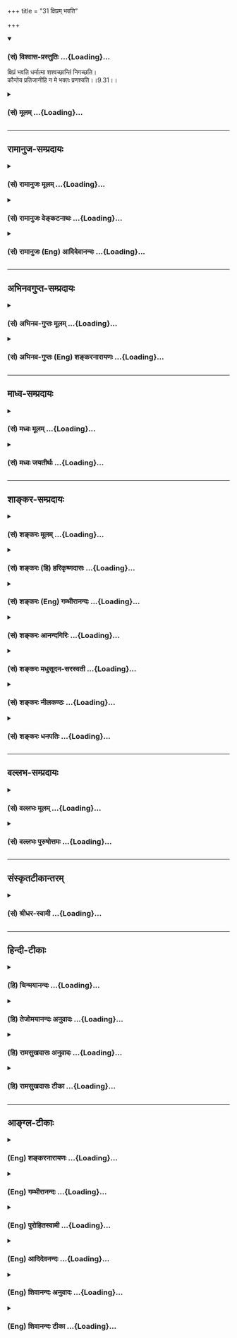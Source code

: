 +++
title = "31 क्षिप्रम् भवति"

+++
<div class="js_include" newlevelforh1="3" title="(सं) विश्वास-प्रस्तुतिः" unfilled url="/purANam/mahAbhAratam/06-bhIShma-parva/02-bhagavad-gItA-parva/saMskRtam/vishvAsa-prastutiH/09_rAja-vidyA-rAja-guhy/31_xipram_bhavati.md">
<details open><summary><h3>(सं) विश्वास-प्रस्तुतिः ...{Loading}...</h3></summary>

क्षिप्रं भवति धर्मात्मा शश्वच्छान्तिं निगच्छति।  
कौन्तेय प्रतिजानीहि न मे भक्तः प्रणश्यति।।9.31।।
</details>
</div>
<div class="js_include collapsed" newlevelforh1="3" title="(सं) मूलम्" unfilled url="/purANam/mahAbhAratam/06-bhIShma-parva/02-bhagavad-gItA-parva/saMskRtam/mUlam/09_rAja-vidyA-rAja-guhy/31_xipram_bhavati.md">
<details><summary><h3>(सं) मूलम् ...{Loading}...</h3></summary>

क्षिप्रं भवति धर्मात्मा शश्वच्छान्तिं निगच्छति।  
कौन्तेय प्रतिजानीहि न मे भक्तः प्रणश्यति।।9.31।।
</details>
</div>


_________________
## रामानुज-सम्प्रदायः
<div class="js_include collapsed" newlevelforh1="3" title="(सं) रामानुजः मूलम्" unfilled url="/purANam/mahAbhAratam/06-bhIShma-parva/02-bhagavad-gItA-parva/saMskRtam/rAmAnujaH/mUlam/09_rAja-vidyA-rAja-guhy/31_xipram_bhavati.md">
<details><summary><h3>(सं) रामानुजः मूलम् ...{Loading}...</h3></summary>

।।9.31।। मत्प्रियत्वकारितानन्यप्रयोजनमद्भजनेन विधूतपापतया एव
समूलोन्मूलितरजस्तमोगुणः क्षिप्रं **धर्मात्मा भवति** क्षिप्रम् एव
विरोधिरहितसपरिकरमद्भजनैकमना भवति। एवंरूपभजनम् एव हिधर्मस्य अस्य परंतप।
(9।3) इति उपक्रमे धर्मशब्दोदितः।**शश्वच्छान्तिं निगच्छति।** शाश्वतीम्
अपुनरावर्तिनीं मत्प्राप्तिविरोध्याचारनिवृत्तिं गच्छति।**कौन्तेय** त्वम्
एव अस्मिन् अर्थे प्रतिज्ञां कुरु मद्भक्तौ उपक्रान्तो विरोध्याचारमिश्रः
अपि **न नश्यति** अपि तु मद्भक्तिमाहात्म्येन सर्वं विरोधिजातं नाशयित्वा
शाश्वतीं विरोधिनिवृत्तिम् अधिगम्य क्षिप्रं परिपूर्णभक्तिः भवति।

</details>
</div>
<div class="js_include collapsed" newlevelforh1="3" title="(सं) रामानुजः वेङ्कटनाथः" unfilled url="/purANam/mahAbhAratam/06-bhIShma-parva/02-bhagavad-gItA-parva/saMskRtam/rAmAnujaH/venkaTanAthaH/09_rAja-vidyA-rAja-guhy/31_xipram_bhavati.md">
<details><summary><h3>(सं) रामानुजः वेङ्कटनाथः ...{Loading}...</h3></summary>

  
  
।।9.31।। अस्त्वन्येषां बहुमन्तव्यः; स्वस्य तु कार्यासिद्धिरिति
शङ्कापूर्वकमनन्तरश्लोकमवतारयति -- ननु नाविरत इति। न केवलं
प्राप्तिमात्रनिषेधः श्रुतौ अपितु प्रज्ञानस्यापि निषेधोऽभिप्रेत
इत्यभिप्रायेणोक्तम्उत्तरोत्तरभजनोत्पत्तिप्रवाहं निरुणद्धीति। तथाचोच्यते
-- पापं प्रज्ञां नाशयति क्रियमाणं पुनः पुनः। नष्टप्रज्ञः पापमेव
पुनरारभते द्विज (नरः) \[म.भा.5।35।6162\] इति।
प्रतिबन्धकरजस्तमोमूलभूतपापनिरासाय ह्याचारः तस्मिंश्च पापे मद्भजनेन
विनिवृत्ते सति नोपासनप्रतिबन्ध इत्यभिप्रायेणाहमत्प्रियत्वेति। विकलस्य
विलम्बशङ्काप्रतिक्षेपार्थः क्षिप्रशब्दः। धर्मशब्दोऽत्र
प्रकरणादनन्यभजनपरः। आत्मशब्दश्च तत्करणभूतमनोविषयः। अनन्यमनसः
\[9।13\]मन्मना भव \[9।34\] इति हि पूर्वापरम् भजनमेव कथं
भजनोत्पत्तिप्रतिबन्धकनिवर्तकमिति चेत् तन्न; परिपूर्णभजनस्य साध्यत्वात्
भक्त्युपक्रमस्य च हेतुत्वात् तदेतदाह -- क्षिप्रमेवेत्यादिना। नन्वत्र
धर्मशब्दो वर्णाश्रमधर्ममात्रपरः किं न स्यात् इत्यत्राहएवं रूपेति।
सामान्यशब्दस्य प्राकरणिकविशेषविषयत्वमेव न्याय्यम् प्रयुक्तश्चायमेव शब्दः
प्रक्रमे भजनरूपविशेषविषयतयेति भावः। अस्तु भजनप्रभावात्पापनिवृत्तिः तथापि
परितापरहितबुद्धिपूर्वानुवृत्तदुराचारसन्तानः कथं न प्रतिबन्धक
इत्यत्रोत्तरशश्वच्छान्तिं निगच्छतीति। मत्प्राप्तिविरोध्याचारनिवृत्तिमिति
प्रकरणविशेषतः शान्तिशब्दार्थः। ,प्रतिजानीहि इत्यत्र
ज्ञानमात्रविधावुपसर्गस्य नैरर्थक्यात् वास्तोष्पते प्रतिजानीह्यस्मान्
\[ऋक्सं.5।4।21।1\] इत्यादिष्वगत्या नैरर्थक्यस्वीकारादत्र च ज्ञानविधेः
प्रयोजनाभावात्;
प्रतीयमानप्रतिज्ञार्थस्यात्यन्तनिर्णीतत्वस्थापकतयाऽपेक्षितत्वाच्चाहकौन्तेय
त्वमेवास्मिन्नर्थे प्रतिज्ञां कुर्विति। प्रतिजानामि इति
स्वप्रतिज्ञानादपिप्रतिजानीहि इति श्रोतुरेव
प्रतिज्ञाविधानमत्यन्तस्थैर्याभिप्रायमिति व्यञ्जनायोक्तंत्वमेवेति। न मे
भक्तः प्रणश्यति इत्ययं प्रतिज्ञाविषय इति ज्ञापनायअस्मिन्नर्थे
इत्युक्तम्। परिपूर्णोपासकस्य नाशप्रसङ्गाभावात्अपि चेत्सुदुराचारः
\[9।30\] इत्युक्तविषयत्वाच्चाहमद्भक्तावुपक्रान्तो
विरोध्याचारमिश्रोऽपीति। उपक्रान्तभक्तिरपि हि भक्त इत्युच्यते। भक्तस्य
नाशनिषेधःशश्वत् इत्याद्युक्ततत्प्रतिकूलनाशमुखेन परिपूर्तिपर्यवसित
इत्यभिप्रायेणाहअवित्विति। अत्रोपरिचरादिवृत्तान्तो ग्राह्यः। यथोपरिचरो
भगवद्धर्ममास्थितः कदाचिद्देवानामृषीणां च विवादेऽपि पिष्टपश्वादि
भृग्वादिमहर्षिविरुद्धमनृतमभिधाय निपतितः क्षिप्रं भगवतोदस्तः
\[म.भा.12।337\] यथा चउपमानमशेषाणां साधूनां यः सदाऽभवत्
\[वि.पु.1।15।150\] इति प्रसिद्धः प्रह्लादः कदाचिद्भगवन्तं प्रतियोद्धुं
प्रवृत्तः शीघ्रं प्रत्यबुध्यत यथा च पापिष्ठः
क्षत्रबन्धुर्भगवन्नामप्रभावादनन्तरजन्मनि जातिं स्मरन् जातनिर्वेदो
भगवन्तं शरणमुपसङ्गम्य ह्यमुच्यत \[वि.ध.अ.97\]। इतिशब्दस्यअस्मिन्नर्थे
इत्यनेनान्वयः।  
  

</details>
</div>
<div class="js_include collapsed" newlevelforh1="3" title="(सं) रामानुजः (Eng) आदिदेवानन्दः" unfilled url="/purANam/mahAbhAratam/06-bhIShma-parva/02-bhagavad-gItA-parva/saMskRtam/rAmAnujaH/english/AdidevAnandaH/09_rAja-vidyA-rAja-guhy/31_xipram_bhavati.md">
<details><summary><h3>(सं) रामानुजः (Eng) आदिदेवानन्दः ...{Loading}...</h3></summary>

9.31 Quickly he becomes righteous, the Gunas of Rajas and Tamas in him
being eradicated with their roots, as he has shaken off all evils
through the worship of Myself without any ulterior motive but only
because of My being dear to him. Quickly he becomes one whose mind is
specially attuned to My worship with all the ancillaries and having all
the obstacles removed. It is this kind of worship which was alluded to
by the term. Dharma at the commencement of this chapter thus:
'Asraddhadanah purusa dharmasy'asya' etc., (9.3). Such a person obtains
enduring peace, i.e., he attains to an eternal state, free from conduct
contrary to the attainment of Myself, and from which there will be no
return to Samsara. O Arjuna, you may affirm that one who has begun to
worship Me in this way will not perish even though he is tarnished by
some misconduct in the past. On account of his devotion to Me, he
annihilates the entire host of obstacles. After obtaining eternal state
of freedom from obstacles, he ickly obtains perfect Bhakti.

</details>
</div>


_________________
## अभिनवगुप्त-सम्प्रदायः
<div class="js_include collapsed" newlevelforh1="3" title="(सं) अभिनव-गुप्तः मूलम्" unfilled url="/purANam/mahAbhAratam/06-bhIShma-parva/02-bhagavad-gItA-parva/saMskRtam/abhinava-guptaH/mUlam/09_rAja-vidyA-rAja-guhy/31_xipram_bhavati.md">
<details><summary><h3>(सं) अभिनव-गुप्तः मूलम् ...{Loading}...</h3></summary>

।।9.29 -- 9.31।। सम इत्यादि प्रणश्यतीत्यन्तम्। प्रतिजाने इति।
युक्तियुक्तोऽयमर्थो भगवत्प्रतिज्ञातत्वात् सुष्ठुतमां दृढो भवति।

</details>
</div>
<div class="js_include collapsed" newlevelforh1="3" title="(सं) अभिनव-गुप्तः (Eng) शङ्करनारायणः" unfilled url="/purANam/mahAbhAratam/06-bhIShma-parva/02-bhagavad-gItA-parva/saMskRtam/abhinava-guptaH/english/shankaranArAyaNaH/09_rAja-vidyA-rAja-guhy/31_xipram_bhavati.md">
<details><summary><h3>(सं) अभिनव-गुप्तः (Eng) शङ्करनारायणः ...{Loading}...</h3></summary>

9.29-31 Ksipram etc. I swear etc. This result (or subject), has logic
\[as its strong basis\] and now being promised by the Bhagavat, it
becomes established most firmly.

</details>
</div>


_________________
## माध्व-सम्प्रदायः
<div class="js_include collapsed" newlevelforh1="3" title="(सं) मध्वः मूलम्" unfilled url="/purANam/mahAbhAratam/06-bhIShma-parva/02-bhagavad-gItA-parva/saMskRtam/madhvaH/mUlam/09_rAja-vidyA-rAja-guhy/31_xipram_bhavati.md">
<details><summary><h3>(सं) मध्वः मूलम् ...{Loading}...</h3></summary>

।।9.31।। कुतः क्षिप्रं भवति धर्मात्मा। देवदेवांशादिष्वेव च तद्भवति। उक्तं
च सामवेदे शाण्डिल्यशाखायाम् -- नाविरतो दुश्चरितान्नाभक्तो नासमाहितः।
सम्यग्भक्तो भवेत् कश्चिद्वासुदवेऽमलाशयः। देवर्षयस्तदंशाश्च भवन्ति क्वच
ज्ञानतः इति। अतोऽन्यः कश्चिद्भवति चेत् दाम्भिकत्वेन सोऽनुमेयः।
साधारणपापानां सत्सङ्गान्महत्यपि कथञ्चिद्भक्तिर्भवति।
साधारणभक्तिर्वेतरेषाम्। स शठमतिरुपयाति योऽर्थतृष्णां तमधमचेष्टमवैहि नास्य
भक्तिम् इति श्रीविष्णुपुराणे \[3।7।30\]सा श्रद्दधानस्य विवर्धमाना
विरक्तिमन्यत्र करोति पुंसः इति च। वेदास्त्वधीता (वेदाः स्वधीताः) मम
लोकनाथ तृप्तं तपो नानृतमुक्तपूर्वम्। पूजां गुरूणां सततं करोमि परस्य
गुह्यं न च भिन्नपूर्वम्। गुप्तानि चत्वारि यथागमं (यथं) मे शत्रौ च मित्रे
च समोऽस्मि नित्यम्। तं चापि (चादि -- ) देवं शरणं (सततं)
प्रपन्नमेकान्तभावेन भजा(वृणो)म्यजस्रम्। एतैरुपायैः (एभिर्विशेषैः)
परिशुद्धसत्त्वः कस्मान्न पश्येयमनन्तमेन(ईश)म् इति मोक्षधर्मे
\[म.भा.12।335।3;4;5\]। आचारस्य ज्ञानसाधनत्वोक्तेश्च ज्ञानाभावे
सम्यग्भक्त्यभावात्। तथा हि गौतमखिलेषु -- विना ज्ञानं कुतो भक्तिः कुतो
भक्तिं विना च तत् इति। भक्तिः परेशानुभवो विरक्तिरन्यत्र
चैतत्ति्रकमेककालम् इति च भागवते \[11।2।42\]।

</details>
</div>
<div class="js_include collapsed" newlevelforh1="3" title="(सं) मध्वः जयतीर्थः" unfilled url="/purANam/mahAbhAratam/06-bhIShma-parva/02-bhagavad-gItA-parva/saMskRtam/madhvaH/jayatIrthaH/09_rAja-vidyA-rAja-guhy/31_xipram_bhavati.md">
<details><summary><h3>(सं) मध्वः जयतीर्थः ...{Loading}...</h3></summary>

।।9.31।। बहुपुण्येन स्वयोग्यादधिकेनार्जितेनसम्यग्व्यवसितो हि सः \[9।30\]
इति हेतोरुक्तत्वात्क्षिप्रं इत्यादि व्यर्थमित्यत आह -- **कुत** इति।
सम्यग्व्यवसायवत्त्वेऽपि सुदुराचारः कुतः साधुर्मन्तव्य इति शङ्कार्थः।
सम्यग्व्यवसायवत्त्वात्क्षिप्रं भवति धर्मचित्तः। यदेतद्भक्तेः सुदुराचारेण
सहैकत्र क्वचिदवस्थानमङ्गीकृतं तदपि न मनुष्यविषयमित्याह -- **देवे**ति।
देवाश्चन्द्रादयः; तदंशाः सुग्रीवादयः। आदिपदेन विश्वामित्रादीनामृषीणां
ग्रहणम्। एतच्च देवदेवांशादिष्वेव विषयेषु भवतीति योजना। कुतः इत्यत आह --
**उक्तं चे**ति। दुश्चरितादविरतो यः कश्चित्सोऽमलाशयो भूत्वा वासुदेवे
सम्यग्भक्तो न भवेत्; तथाऽभक्तः श्रवणकीर्तनादिभक्तिलिङ्गरहितः; एवमसमाहितो
विषयविक्षिप्तमनाश्च। देवादयश्च क्वचिदेवम्भूता अपि सम्यग्भक्ता भवन्ति।
कुतः ज्ञानतः सम्यग्व्यवसायत्वात्। ननु देवादिभ्योऽन्योऽपि
सुदुराचारस्तद्भक्तो दृश्यते; शङ्खचक्राङ्कितबाहुमूलत्वादिलिङ्गवत्त्वात्।
कथमेतत् इत्यत आह -- **अतोऽन्य** इति। भवति चेत्सुदुराचारोऽपि
भक्तिलिङ्गवानिति शेषः। मा भूत्सुदुराचारो भक्तः; मध्यमदुराचारस्तु तथाविधः
कथं इत्यत आह -- **साधारणे**ति। **महती**ति।
वक्ष्यमाणसाधारणभक्तिव्यवच्छेदार्थं सुदुराचाराणामपि
भगवत्प्रेम्णोऽनुभवसिद्धत्वात्कथं दाम्भिकत्वानुमानं इत्यत आह --
**साधारणे**ति। अल्पेत्यर्थः। प्रेमानुभवाभावेऽनुमानमुक्तम्।
महाभक्त्यभावविषयं वेति भावः। सुदुराचारोऽपि भक्तिलिङ्गवान्महाभक्त
एवास्तु; किं दाम्भिकत्वादिकल्पनया इत्यत आह -- **स** इति। शठमतिः
दम्भबुद्धिः। महाभक्तेर्दुराचारोपशमहेतुत्वोक्तेश्च न तयोरेकत्र समावेश
इत्याह -- **से**ति; हरिभक्तिः। इतश्चैवमित्याह -- **वेदा** इति। मम मया।
परस्य गुह्यं न च भिन्नपूर्वं पिशुनत्वं नाचरितम्। उपस्थमुदरं पाणिर्वागिति
चत्वारि। मे मया। एकान्तभावेन नियतमनसा। सत्त्वमन्तःकरणम्। कारणसामग्र्यां
सत्यां कार्यानुदयो ह्याश्चर्यहेतुः। नन्वाचारस्य ज्ञानसाधनत्वोक्त्यां
दुराचाराणां ज्ञानाभावः सिध्यतु; महाभक्त्यभावस्तु कुतः इत्यत आह --
**ज्ञाने**ति। कुत एतत् इत्यत आह -- **तथा ही**ति।
भक्तिज्ञानयोरविनाभूतत्वाच्च तदभावे तदभावसिद्धिरित्याह -- **भक्तिरि**ति।

</details>
</div>


_________________
## शाङ्कर-सम्प्रदायः
<div class="js_include collapsed" newlevelforh1="3" title="(सं) शङ्करः मूलम्" unfilled url="/purANam/mahAbhAratam/06-bhIShma-parva/02-bhagavad-gItA-parva/saMskRtam/shankaraH/mUlam/09_rAja-vidyA-rAja-guhy/31_xipram_bhavati.md">
<details><summary><h3>(सं) शङ्करः मूलम् ...{Loading}...</h3></summary>

।।9.31।। --,**क्षिप्रं** शीघ्रं **भवति धर्मात्मा** धर्मचित्तः एव।
**शश्वत्** नित्यं **शान्तिं** च उपशमं **निगच्छति** प्राप्नोति। श्रृणु
परमार्थम्; **कौन्तेय** **प्रतिजानीहि** निश्चितां प्रतिज्ञां कुरु; **न
मे** मम **भक्तः** मयि समर्पितान्तरात्मा मद्भक्तः न **प्रणश्यति**
इति।। किञ्च --,

</details>
</div>
<div class="js_include collapsed" newlevelforh1="3" title="(सं) शङ्करः (हि) हरिकृष्णदासः" unfilled url="/purANam/mahAbhAratam/06-bhIShma-parva/02-bhagavad-gItA-parva/saMskRtam/shankaraH/hindI/harikRShNadAsaH/09_rAja-vidyA-rAja-guhy/31_xipram_bhavati.md">
<details><summary><h3>(सं) शङ्करः (हि) हरिकृष्णदासः ...{Loading}...</h3></summary>

।।9.31।। आन्तरिक यथार्थ निश्चयकी शक्तिसे बाहरी दुराचारिताको छोड़कर --, वह
शीघ्र ही धर्मात्मा -- धार्मिक चित्तवाला बन जाता है और सदा रहनेवाली नित्य
शान्ति -- उपरतिको पा लेता है। हे कुन्तीपुत्र तू यथार्थ बात सुन; तू यह
निश्चित प्रतिज्ञा कर अर्थात् दृढ़ निश्चय कर ले कि जिसने मुझ परमात्मामें
अपना अन्तःकरण समर्पित कर दिया है वह मेरा भक्त कभी नष्ट नहीं होता;
अर्थात् उसका कभी पतन नहीं होता।

</details>
</div>
<div class="js_include collapsed" newlevelforh1="3" title="(सं) शङ्करः (Eng) गम्भीरानन्दः" unfilled url="/purANam/mahAbhAratam/06-bhIShma-parva/02-bhagavad-gItA-parva/saMskRtam/shankaraH/english/gambhIrAnandaH/09_rAja-vidyA-rAja-guhy/31_xipram_bhavati.md">
<details><summary><h3>(सं) शङ्करः (Eng) गम्भीरानन्दः ...{Loading}...</h3></summary>

9.31 Having given up his external evil behaviour due to the strength of
his internal proper resolves, ksipram bhavati, he soon becomes; verily
dharma-atma, possessed of a virtuous mind; and nigaccahti, he attains;
sasvat, everlasting; santim, peace, ietude \[Cessation of evil acts.\].
O son of Kunti, listen to the supreme Truth: Pratijanihi, do you
proclaim boldly, make a firm declaration; that me, My; bhaktah, devotee,
who has dedicated his inner being to Me; na, does not; pranasyati, get
ruined. Moreover,

</details>
</div>
<div class="js_include collapsed" newlevelforh1="3" title="(सं) शङ्करः आनन्दगिरिः" unfilled url="/purANam/mahAbhAratam/06-bhIShma-parva/02-bhagavad-gItA-parva/saMskRtam/shankaraH/AnandagiriH/09_rAja-vidyA-rAja-guhy/31_xipram_bhavati.md">
<details><summary><h3>(सं) शङ्करः आनन्दगिरिः ...{Loading}...</h3></summary>

।।9.31।। हेत्वर्थमेव प्रपञ्चयति -- **उत्सृज्येति।** भगवन्तं भजमानस्य कथं
दुराचारता परित्यक्ता भवतीत्याशङ्क्याह -- **क्षिप्रमिति।** सति दुराचारे
कथं धर्मचित्तत्वं तदाह -- **शश्वदिति।** उपशमो दुराचारादुपरमः। किमिति
त्वद्भक्तस्य दुराचारादुपरतिरुच्यते दुराचारोपहतचेतस्तया किमित्यसौ न
नङ्क्ष्यतीत्याशङ्क्याह -- **शृण्विति।**

</details>
</div>
<div class="js_include collapsed" newlevelforh1="3" title="(सं) शङ्करः मधुसूदन-सरस्वती" unfilled url="/purANam/mahAbhAratam/06-bhIShma-parva/02-bhagavad-gItA-parva/saMskRtam/shankaraH/madhusUdana-sarasvatI/09_rAja-vidyA-rAja-guhy/31_xipram_bhavati.md">
<details><summary><h3>(सं) शङ्करः मधुसूदन-सरस्वती ...{Loading}...</h3></summary>

।।9.31।। अस्मादेव सम्यग्व्यवसायात्स हित्वा दुराचारतां चिरकालमधर्मात्मापि
मद्भजनमहिम्ना क्षिप्रं शीघ्रमेव भवति धर्मात्मा धर्मानुगतचित्तः।
दुराचारत्वं झटित्येव त्यक्त्वा सदाचारो भवतीत्यर्थः। किंच शश्वन्नित्यं
शान्तिं विषयभोगस्पृहानिवृत्तिं निगच्छति नितरां प्राप्नोत्यतिनिर्वेदात्।
कश्चित्त्वद्भक्तः प्रागभ्यस्तं,दुराचारत्वमत्यजन्नभवेदपि धर्मात्मा। तथाच
स नश्येदेवेति नेत्याह -- भक्तानुकम्पापरवशतया कुपित इव भगवान्।
नैतदाश्चर्यं मन्वीथाः है कौन्तेय; निश्चितमेवेदृशं मद्भक्तेर्माहात्म्यं;
अतो विप्रतिपन्नामां पुरस्तादपि त्वं प्रतिजानीहि सावज्ञं सगर्वं च
प्रतिज्ञां कुरु। न मे वासुदेवस्य भक्तोऽतिदुराचारोऽपि प्राणसंकटमापन्नोऽपि
सुदुर्लभमयोग्यः सन्प्रार्थयमानोऽपि अतिमूढोऽशरणोऽपि न प्रणश्यति किंतु
कृतार्थ एव भवतीति। दृष्टान्ताश्चाजामिलप्रह्लादध्रुवगजेन्द्रादयः
प्रसिद्धा एव। शास्त्रं चन वासुदेवभक्तानामशुभं विद्यते क्वचित् इति।

</details>
</div>
<div class="js_include collapsed" newlevelforh1="3" title="(सं) शङ्करः नीलकण्ठः" unfilled url="/purANam/mahAbhAratam/06-bhIShma-parva/02-bhagavad-gItA-parva/saMskRtam/shankaraH/nIlakaNThaH/09_rAja-vidyA-rAja-guhy/31_xipram_bhavati.md">
<details><summary><h3>(सं) शङ्करः नीलकण्ठः ...{Loading}...</h3></summary>

।।9.31।। सम्यग्व्यवसितत्वादेव क्षिप्रं धर्मात्मा भवति। शान्तिं च
शश्वन्निगच्छति प्राप्नोति। हे कौन्तेय; त्वमेव मदाज्ञया प्रतिजानीहि
प्रतिज्ञां कुरु मे मम भगवतो हरेर्भक्तो न नश्यतीति।

</details>
</div>
<div class="js_include collapsed" newlevelforh1="3" title="(सं) शङ्करः धनपतिः" unfilled url="/purANam/mahAbhAratam/06-bhIShma-parva/02-bhagavad-gItA-parva/saMskRtam/shankaraH/dhanapatiH/09_rAja-vidyA-rAja-guhy/31_xipram_bhavati.md">
<details><summary><h3>(सं) शङ्करः धनपतिः ...{Loading}...</h3></summary>

।।9.31।। ननु किं त्वामनन्यभाक् भजन्नपि सुदुराचार एव तिष्ठति; नेत्याह --
क्षिप्रमिति। अतः मद्भजनरुपसम्यग्व्यवसायसामर्थ्याद्वाह्यतां दुराचारतां च
विहाय क्षिप्रं शीघ्रं धर्मात्मा धर्मे आत्मा चित्तं यस्य स धर्मचित्त एव
भवति। तत एव शश्वन्नित्यं शान्तिमुपशमं नितरां गच्छति प्राप्नोति।
अस्मिन्नर्थेऽसंभावनां निरस्यन्नाह। हे कौन्तेय; मे मम भ्कतो न प्रणश्यतीति
प्रतिजानीहि निश्चितां प्रतिज्ञां कुरु। यथा कुन्ती इन्द्रादिसंसर्गं
कृत्वापि मद्भक्तिमहिम्ना सर्वोत्तमा सतीत्वेन परिगणिता नाधर्मसंबन्धेन
नाशयोग्या तथेति कौन्तेयेति संबोधनस्य गूढाभिप्रायः।

</details>
</div>


_________________
## वल्लभ-सम्प्रदायः
<div class="js_include collapsed" newlevelforh1="3" title="(सं) वल्लभः मूलम्" unfilled url="/purANam/mahAbhAratam/06-bhIShma-parva/02-bhagavad-gItA-parva/saMskRtam/vallabhaH/mUlam/09_rAja-vidyA-rAja-guhy/31_xipram_bhavati.md">
<details><summary><h3>(सं) वल्लभः मूलम् ...{Loading}...</h3></summary>

।।9.31।। ननु नीचजातिमान्सम्यगव्यवसायमात्रेण कथं साधुर्मन्तव्यस्तत्राह --
क्षिप्रमिति। सत्यमुक्तं नीचजातिस्तत्र विरोधिनीति परं तदुत्तरभजनमहिम्ना
निर्मूलमुन्मूलितजातिपापः सन् धर्मात्मा भवति एवं स्वरूपभजनेन
शश्वच्छान्तिमपुनरावर्त्तिनीं मत्प्राप्तिं विरुद्धाचारनिवृत्तिं याति हे
कौन्तेय त्वमस्मिन्नर्थे मे प्रतिज्ञां जानीहि। न मे भक्तः प्रणश्यति इति
त्वं वा सभायां गत्वा प्रतिज्ञां कुरु; न मे भगवतो भक्तो दोषैः पराभूतो
भवाम्बुधौ निमज्जति; किन्तु परां गतिं याति। अनेनातितामसानां राजसानां
महापतितानां च स्वसम्बद्धानां च पावने निरोधने च स्वसमर्थत्वं स्वस्य
कृपालोः पुरुषोत्तमस्य दर्शितम्। अतएव -- सर्वोद्धारप्रयत्नात्मा कृष्णः
प्रादुर्बभूव ह इति निरूपितं निबन्धेये भक्ताः शास्त्ररहिताः
स्त्रीशूद्रद्विजबन्धवः। तेषामुद्धारकः कृष्णः पुरुषोत्तम एव हि इति च।

</details>
</div>
<div class="js_include collapsed" newlevelforh1="3" title="(सं) वल्लभः पुरुषोत्तमः" unfilled url="/purANam/mahAbhAratam/06-bhIShma-parva/02-bhagavad-gItA-parva/saMskRtam/vallabhaH/puruShottamaH/09_rAja-vidyA-rAja-guhy/31_xipram_bhavati.md">
<details><summary><h3>(सं) वल्लभः पुरुषोत्तमः ...{Loading}...</h3></summary>

  
  
।।9.31।। एवं प्रवृत्तस्य दुराचारादिकं नश्यतीत्याह -- क्षिप्रमिति।
क्षिप्रं शीघ्रं धर्मात्मा मत्सेवनयोग्यो भवति; ततः शश्वच्छार्न्ति
शाश्वतीं शान्तिं मद्रूपां नितरां भावात्मरूपेण गच्छति प्राप्नोतीत्यर्थः।
तस्मात् हे कौन्तेय मत्कृपापात्र तथा दुराचरणशीलेऽपि मद्भक्ते निर्दोषभावेन
साधुत्वं मत्वा मद्भक्ते दोषदृष्टिषु प्रतिजानीहि प्रतिज्ञां कुरु यन्मे
भक्तो दुराचारादिदोषैर्न प्रणश्यति दोषा एव नश्यन्तीत्यर्थः। एवं
मद्भक्ताधिक्यवर्णनेनाहं तुष्टो भविष्यामीति भावः।  
  

</details>
</div>


_________________
## संस्कृतटीकान्तरम्
<div class="js_include collapsed" newlevelforh1="3" title="(सं) श्रीधर-स्वामी" unfilled url="/purANam/mahAbhAratam/06-bhIShma-parva/02-bhagavad-gItA-parva/saMskRtam/shrIdhara-svAmI/09_rAja-vidyA-rAja-guhy/31_xipram_bhavati.md">
<details><summary><h3>(सं) श्रीधर-स्वामी ...{Loading}...</h3></summary>

।।9.31।। ननु कथं समीचीनाध्यवसायमात्रेण साधुर्मन्तव्यस्तत्राह **--
क्षिप्रमिति।** दुराचारोऽपि मां भजञ्छीघ्रं धर्मचित्तो भवति। ततश्च
शश्वच्छान्तिं शाश्वतीमुपशान्तिं चित्तोपप्लवोपरमरूपां परमेश्वरनिष्ठां
नितरां गच्छति प्राप्नोति। कुतर्ककर्कशवादिनो नैतन्मन्येरन्निति
शङ्काव्याकुलचित्तमर्जुनं प्रोत्साहयति। हे कौन्तेय;
पटहकाहलादिमहाघोषपूर्वकं विवदमानानां सभां गत्वा बाहुमुत्क्षिप्य निःशङ्कं
प्रतिजानीहि प्रतिज्ञां कुरु। कथं; मे परमेश्वरस्य भक्तः सुदुराचारोऽपि न
प्रणश्यति अपितु कृतार्थ एव भवतीति। ततश्च ते
त्वत्प्रौढिविजृभ्माद्विध्वंसितकुतर्का निःसंशयं त्वामेव
गुरुत्वेनाश्रयेरन्।

</details>
</div>


_________________
## हिन्दी-टीकाः
<div class="js_include collapsed" newlevelforh1="3" title="(हि) चिन्मयानन्दः" unfilled url="/purANam/mahAbhAratam/06-bhIShma-parva/02-bhagavad-gItA-parva/hindI/chinmayAnandaH/09_rAja-vidyA-rAja-guhy/31_xipram_bhavati.md">
<details><summary><h3>(हि) चिन्मयानन्दः ...{Loading}...</h3></summary>

।।9.31।। पूर्व श्लोक में दृढ़तापूर्वक किये गये पूर्वानुमानित कथन की
युक्तियुक्तता को इस श्लोक में स्पष्ट किया गया है। जब एक दुराचारी पुरुष
अपने दृढ़ निश्चय से प्रेरित होकर अनन्यभक्ति का आश्रय लेता है; तब वह
शीघ्र ही धर्मात्मा बन जाता है। वस्तु के अस्तित्व का कारण उस वस्तु का
धर्म कहलाता है जैसे अग्नि की उष्णता अग्नि का धर्म है; जिसके बिना उसका
अस्तित्व ही नहीं हो सकता। इसी प्रकार; मनुष्य का धर्म या स्वरूप
चैतन्यस्वरूप आत्मा है; जिसके बिना उसकी कोई भी उपाधियाँ कार्य नहीं कर
सकती हैं। इसलिए धर्मात्मा शब्द का अनुवाद केवल साधु पुरुष करने से उसका
अर्थ पूर्णरूप से स्पष्ट नहीं होता है। अनन्य भक्ति और पुरुषार्थ से
एकाग्रता का विकास होता है; जिसका फल है मन की सूक्ष्मदर्शिता में
अभिवृद्धि। ऐसा सम्पन्न मन ध्यान की सर्वोच्च उड़ान में भी अपनी समता बनाये
रखता है। शीघ्र ही वह आत्मानुभव की झलक पाता है और; इस प्रकार; अधिकाधिक
प्रभावशाली सन्त का जीवन जीते हुए अपने आदर्शों; विचारों एवं कर्मों के
द्वारा अपने दिव्यत्व की सुगन्ध को सभी दिशाओं में बिखेरता है। साधारणत;
हमारा मन विषयों की कामनाओं और भोग की उत्तेजनाओं में ही रमता है। उसका यह
रमना जब शान्त हो जाता है; तब हम उस परम शक्ति का साक्षात् अनुभव करते हैं;
जो हमारे जीवन को सुरक्षित एवं शक्तिशाली बनाती है। यह शाश्वत शान्ति ही
हमारा मूल स्वरूप है। विश्व का कोई धर्म ऐसा नहीं है; जिसमें यह लक्ष्य न
बताया गया हो। स्थिर और शान्त मन वह खुली खिड़की है; जिसमें से झांककर
मनुष्य स्वयं को ही सत्य के दर्पण में प्रतिबिम्बित हुआ देखता है। यहाँ
आश्वासन दिया गया है कि; वह शाश्वत शान्ति को प्राप्त करता है परन्तु इसका
अर्थ ऐसा नहीं समझना चाहिए कि यह शान्ति हमसे कहीं सुदूर स्थित है यह तो
अपने नित्यसिद्ध स्वस्वरूप की पहचान मात्र है। वेदान्त में निर्दिष्ट
पूर्णत्व हमसे उतना ही दूर है; जितना हमारी जाग्रत अवस्था हमारे स्वप्न से।
यहाँ मन को केवल एकाग्र करने की ही आवश्यकता है। यदि कैमरे को ठीक से
केन्द्रीभूत (फोकस) नहीं किया जाता; तो सामने के सुन्दर दृश्य का केवल
धुँधला चित्र ही प्राप्त होता है और यदि उस कैमरे को सम्यक् प्रकार से फोकस
किया जाय तो उसी से हमें सम्पूर्ण दृश्य का उसके विस्तार एवं भव्य सौन्दर्य
के साथ चित्र प्राप्त होता है। दुर्व्यवस्थित मन और बुद्धि; जो निरन्तर
इच्छा और कामना की उठती हुई तरंगों के मध्य थपेड़े खाती रहती है; आत्मदर्शन
के लिए उपयुक्त साधन नहीं है। इस श्लोक की दूसरी पंक्ति भगवान् श्रीकृष्ण के
अतुलनीय धर्मप्रचारक व्यक्तित्व को उजागर करती है। यह बताने के पश्चात् कि
अतिशय दुराचारी पुरुष भी भक्ति और सम्यक् निश्चय के द्वारा शाश्वत शान्ति
को प्राप्त होता है; श्रीकृष्ण मानो अर्जुन की पीठ थपथपाते हुए घोषित करते
हैं; मेरा भक्त कभी नष्ट नहीं होता। ऋषियों का अनुसरण करते हुए भगवान्
श्रीकृष्ण अर्जुन से कहते हैं कि उसे इस निर्बाध सत्य का सर्वत्र उद्घोष
करना चाहिए कि (प्रतिजानीहि) आदर्श मूल्यों का जीवन जीने वाला साधक कभी
नष्ट नहीं होता है और यदि उसका निश्चय दृढ़ और प्रयत्न निष्ठापूर्वक है तो
वह असफल नहीं होता है। भगवान् श्रीकृष्ण अर्जुन को दी गई सम्मति के लिए जिस
विशेष शब्द प्रतिजानीहि का प्रयोग यहाँ किया है; उसकी अपनी ही प्रतिपादन की
क्षमता है और वह शब्द आदेशात्मक परमावश्यकता या शीघ्रता को व्यक्त करता है।
संस्कृत के विद्यार्थी इस भाव को सरलता से देख सकेंगे; और जो इस भाषा से
अनभिज्ञ हैं; वे इस शब्द पर विशेष ध्यान दें। संक्षेप में; इन दोनों श्लोकों
का सार यह है कि जो व्यक्ति अपने मन के किसी एक भाग में भी ईश्वर का भान
बनाए रखता है; तो उसके ही प्रभाव से उस व्यक्ति का सम्पूर्ण जीवन परवर्तित
होकर वह अपने अन्तर्बाह्य जीवन में प्रगति और विकास के योग्य बन जाता है।
जैसे सड़क पर लगे नीले रंग के प्रकाश के नीचे से कोई व्यक्ति किसी भी रंग
के वस्त्र पहने निकलता है; तो उसके वस्त्रों को नीलवर्ण का आभा प्राप्त
होती है; उसी प्रकार हृदय में आत्मचैतन्य का भान रहने पर मन में उठने वाली
अपराधी और पापपूर्ण प्रवृत्तियाँ भी उसके ईश्वरीय पूर्णत्व की स्वर्णिम आभा
से प्रभावित हुए बिना नहीं रह सकतीं जैसे वस्त्र रखने की अलमारी में रखी
नेफ्थलीन की ग्ाोलियाँ वहाँ रखे हुए सभी वस्त्रों की रक्षा करती हैं और
कृमियों को उनसे दूर रखती हैं; उसी प्रकार आत्मा का अखण्ड स्मरण मानव
व्यक्तित्व को विनाशकारी आन्तरिक दुष्प्रवृत्तियों के कृमियों से सुरक्षित
रखता है। आगे कहते हैं --

</details>
</div>
<div class="js_include collapsed" newlevelforh1="3" title="(हि) तेजोमयानन्दः अनुवादः" unfilled url="/purANam/mahAbhAratam/06-bhIShma-parva/02-bhagavad-gItA-parva/hindI/tejomayAnandaH/anuvAdaH/09_rAja-vidyA-rAja-guhy/31_xipram_bhavati.md">
<details><summary><h3>(हि) तेजोमयानन्दः अनुवादः ...{Loading}...</h3></summary>

।।9.31।। हे कौन्तेय, वह शीघ्र ही धर्मात्मा बन जाता है और शाश्वत शान्ति
को प्राप्त होता है। तुम निश्चयपूर्वक सत्य जानो कि मेरा भक्त कभी नष्ट
नहीं होता।।

</details>
</div>
<div class="js_include collapsed" newlevelforh1="3" title="(हि) रामसुखदासः अनुवादः" unfilled url="/purANam/mahAbhAratam/06-bhIShma-parva/02-bhagavad-gItA-parva/hindI/rAmasukhadAsaH/anuvAdaH/09_rAja-vidyA-rAja-guhy/31_xipram_bhavati.md">
<details><summary><h3>(हि) रामसुखदासः अनुवादः ...{Loading}...</h3></summary>

।।9.31।। वह तत्काल (उसी क्षण) धर्मात्मा हो जाता है और निरन्तर रहनेवाली
शान्तिको प्राप्त हो जाता है। हे कुन्तीनन्दन ! तुम प्रतिज्ञा करो कि मेरे
भक्तका विनाश (पतन) नहीं होता।

</details>
</div>
<div class="js_include collapsed" newlevelforh1="3" title="(हि) रामसुखदासः टीका" unfilled url="/purANam/mahAbhAratam/06-bhIShma-parva/02-bhagavad-gItA-parva/hindI/rAmasukhadAsaH/TIkA/09_rAja-vidyA-rAja-guhy/31_xipram_bhavati.md">
<details><summary><h3>(हि) रामसुखदासः टीका ...{Loading}...</h3></summary>

।।9.31।।***व्याख्या --'*क्षिप्रं भवति धर्मात्मा'--** वह तत्काल
धर्मात्मा हो जाता है अर्थात् महान् पवित्र हो जाता है। कारण कि यह जीव
स्वयं परमात्माका अंश है और जब इसका उद्देश्य भी परमात्माकी प्राप्ति करना
हो गया तो अब उसके धर्मात्मा होनेमें क्या देरी लगेगी; अब वह पापात्मा कैसे
रहेगा; क्योंकि वह धर्मात्मा तो स्वतः था ही, केवल संसारके सम्बन्धके कारण
उसमें पापात्मापन आया था, जो कि आगन्तुक था। अब जब अहंता बदलनेसे संसारका
सम्बन्ध नहीं रहा, तो वह ज्यों-का-त्यों (धर्मात्मा) रह गया। यह जीव जब
पापात्मा नहीं बना था, तब भी पवित्र था और जब पापात्मा बन गया, तब भी वैसा
ही पवित्र था। कारण कि परमात्माका अंश होनेसे जीव सदा ही पवित्र है। केवल
संसारके सम्बन्धसे वह पापात्मा बना था। संसारका सम्बन्ध छूटते ही वह
ज्योंकात्यों पवित्र रह गया।

</details>
</div>


_________________
## आङ्ग्ल-टीकाः
<div class="js_include collapsed" newlevelforh1="3" title="(Eng) शङ्करनारायणः" unfilled url="/purANam/mahAbhAratam/06-bhIShma-parva/02-bhagavad-gItA-parva/english/shankaranArAyaNaH/09_rAja-vidyA-rAja-guhy/31_xipram_bhavati.md">
<details><summary><h3>(Eng) शङ्करनारायणः ...{Loading}...</h3></summary>

9.31. Quickly he becomes righteous-souled (minded) and attains peace
permanently. O son of Kunti ! I swear that my devotee gets never lost.

</details>
</div>
<div class="js_include collapsed" newlevelforh1="3" title="(Eng) गम्भीरानन्दः" unfilled url="/purANam/mahAbhAratam/06-bhIShma-parva/02-bhagavad-gItA-parva/english/gambhIrAnandaH/09_rAja-vidyA-rAja-guhy/31_xipram_bhavati.md">
<details><summary><h3>(Eng) गम्भीरानन्दः ...{Loading}...</h3></summary>

9.31 He soon becomes possessed of a virtuous mind; he attains
everlasting peace. Do you proclain boldly, O son of Kunti, that My
devotee does not get ruined.

</details>
</div>
<div class="js_include collapsed" newlevelforh1="3" title="(Eng) पुरोहितस्वामी" unfilled url="/purANam/mahAbhAratam/06-bhIShma-parva/02-bhagavad-gItA-parva/english/purohitasvAmI/09_rAja-vidyA-rAja-guhy/31_xipram_bhavati.md">
<details><summary><h3>(Eng) पुरोहितस्वामी ...{Loading}...</h3></summary>

9.31 He shall attain spirituality ere long, and Eternal Peace shall be
his. O Arjuna! Believe me, My devotee is never lost.

</details>
</div>
<div class="js_include collapsed" newlevelforh1="3" title="(Eng) आदिदेवनन्दः" unfilled url="/purANam/mahAbhAratam/06-bhIShma-parva/02-bhagavad-gItA-parva/english/AdidevanandaH/09_rAja-vidyA-rAja-guhy/31_xipram_bhavati.md">
<details><summary><h3>(Eng) आदिदेवनन्दः ...{Loading}...</h3></summary>

9.31 Quickly he becomes righteous and obtains everlasting peace. Affirm
on My behalf, O Arjuna, My devotee never perishes.

</details>
</div>
<div class="js_include collapsed" newlevelforh1="3" title="(Eng) शिवानन्दः अनुवादः" unfilled url="/purANam/mahAbhAratam/06-bhIShma-parva/02-bhagavad-gItA-parva/english/shivAnandaH/anuvAdaH/09_rAja-vidyA-rAja-guhy/31_xipram_bhavati.md">
<details><summary><h3>(Eng) शिवानन्दः अनुवादः ...{Loading}...</h3></summary>

9.31 Soon he becomes righteous and attains to eternal peace; O Arjuna,
proclaim thou for certain that My devotee never perishes.

</details>
</div>
<div class="js_include collapsed" newlevelforh1="3" title="(Eng) शिवानन्दः टीका" unfilled url="/purANam/mahAbhAratam/06-bhIShma-parva/02-bhagavad-gItA-parva/english/shivAnandaH/TIkA/09_rAja-vidyA-rAja-guhy/31_xipram_bhavati.md">
<details><summary><h3>(Eng) शिवानन्दः टीका ...{Loading}...</h3></summary>

9.31 क्षिप्रम् soon; भवति (he) becomes; धर्मात्मा righteous; शश्वत्
eternal; शान्तिम् peace; निगच्छति attains to; कौन्तेय O son of Kunti;
प्रतिजानीहि proclaim for certain; न not; मे My; भक्तः Bhakta; प्रणश्यति
perishes.Commentary Listen; this is the truth; O Arjuna you may proclaim
that My devotee who has sincere devotion to Me; who has offered his
inner soul to Me never perishes.

</details>
</div>
